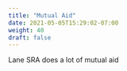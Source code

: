 ```yaml
---
title: "Mutual Aid"
date: 2021-05-05T15:29:02-07:00
weight: 40
draft: false
---
```


Lane SRA does a lot of mutual aid